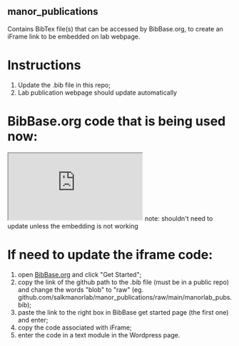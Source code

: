 ## manor_publications

Contains BibTex file(s) that can be accessed by BibBase.org, to create an iFrame link to be embedded on lab webpage.


# Instructions
1. Update the .bib file in this repo;
2. Lab publication webpage should update automatically

# BibBase.org code that is being used now:
<iframe src="https://bibbase.org/show?bib=https%3A%2F%2Fgithub.com%2Fsalkmanorlab%2Fmanor_publications%2Fraw%2Fmain%2Fmanorlab_pubs.bib&commas=true&noBootstrap=1"></iframe>
note: shouldn't need to update unless the embedding is not working

# If need to update the iframe code:
1. open [BibBase.org](bibbase.org) and click "Get Started";
2. copy the link of the github path to the .bib file (must be in a public repo) and change the words "blob" to "raw" (eg. github.com/salkmanorlab/manor_publications/raw/main/manorlab_pubs.bib);
3. paste the link to the right box in BibBase get started page (the first one) and enter;
4. copy the code associated with iFrame;
5. enter the code in a text module in the Wordpress page.

